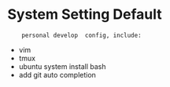System Setting Default
======================
		personal develop  config, include:

* vim
* tmux
* ubuntu system install bash
* add git auto completion
